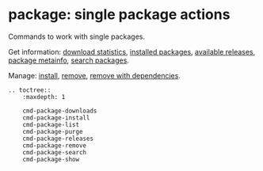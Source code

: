 # package: single package actions

Commands to work with single packages.

Get information: [download statistics](cmd-package-downloads), [installed packages](cmd-package-list), [available releases](cmd-package-releases), [package metainfo](cmd-package-show), [search packages](cmd-package-search).

Manage: [install](cmd-package-install), [remove](cmd-package-remove), [remove with dependencies](cmd-package-purge).

```eval_rst
.. toctree::
    :maxdepth: 1

    cmd-package-downloads
    cmd-package-install
    cmd-package-list
    cmd-package-purge
    cmd-package-releases
    cmd-package-remove
    cmd-package-search
    cmd-package-show
```
